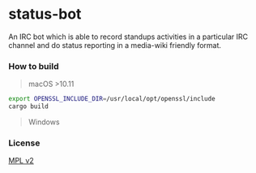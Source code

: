 # status-bot

An IRC bot which is able to record standups activities in a particular IRC channel and do status reporting in a media-wiki friendly format.

### How to build
> macOS >10.11
```bash
export OPENSSL_INCLUDE_DIR=/usr/local/opt/openssl/include
cargo build
```

> Windows

### License

[MPL v2](./LICENSE)
